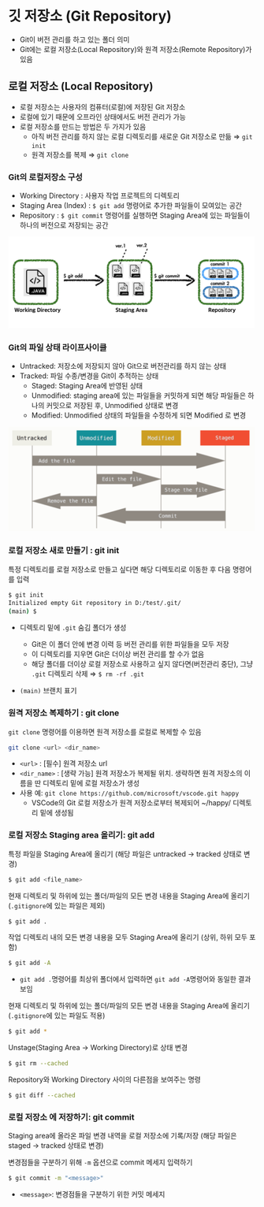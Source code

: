 # 깃 저장소 (Git Repository)
* Git이 버전 관리를 하고 있는 폴더 의미
* Git에는 로컬 저장소(Local Repository)와 원격 저장소(Remote Repository)가 있음 

## 로컬 저장소 (Local Repository)
* 로컬 저장소는 사용자의 컴퓨터(로컬)에 저장된 Git 저장소
* 로컬에 있기 때문에 오프라인 상태에서도 버전 관리가 가능
* 로컬 저장소를 만드는 방법은 두 가지가 있음
  - 아직 버전 관리를 하지 않는 로컬 디렉토리를 새로운 Git 저장소로 만듦 $\Rightarrow$ ```git init```
  - 원격 저장소를 복제  $\Rightarrow$ ```git clone```


### Git의 로컬저장소 구성
- Working Directory : 사용자 작업 프로젝트의 디렉토리
- Staging Area (Index) : `$ git add` 명령어로 추가한 파일들이 모여있는 공간
- Repository : `$ git commit` 명령어를 실행하면 Staging Area에 있는 파일들이 하나의 버전으로 저장되는 공간

<img src="../assets/git_02-1.png" width="500"/>

### Git의 파일 상태 라이프사이클
- Untracked: 저장소에 저장되지 않아 Git으로 버전관리를 하지 않는 상태
- Tracked: 파일 수종/변경을 Git이 추적하는 상태
  - Staged: Staging Area에 반영된 상태
  - Unmodified: staging area에 있는 파일들을 커밋하게 되면 해당 파일들은 하나의 커밋으로 저장된 후, Unmodified 상태로 변경
  - Modified: Unmodified 상태의 파일들을 수정하게 되면 Modified 로 변경

<img src="../assets/git_02-2.png" width="500"/>


### 로컬 저장소 새로 만들기 : git init
특정 디렉토리를 로컬 저장소로 만들고 싶다면 해당 디렉토리로 이동한 후 다음 명령어를 입력

```bash
$ git init
Initialized empty Git repository in D:/test/.git/
(main) $
```

  - 디렉토리 밑에 `.git` 숨김 폴더가 생성
    - Git은 이 폴더 안에 변경 이력 등 버전 관리를 위한 파일들을 모두 저장
    - 이 디렉토리를 지우면 Git은 더이상 버전 관리를 할 수가 없음
    - 해당 폴더를 더이상 로컬 저장소로 사용하고 싶지 않다면(버전관리 중단), 그냥 `.git` 디렉토리 삭제 $\Rightarrow$ ```$ rm -rf .git```      

  - `(main)` 브랜치 표기

### 원격 저장소 복제하기 : git clone
```git clone``` 명령어를 이용하면 원격 저장소를 로컬로 복제할 수 있음

```bash
git clone <url> <dir_name>
```

  * `<url>` : [필수] 원격 저장소 url
  * `<dir_name>` : [생략 가능] 원격 저장소가 복제될 위치. 생략하면 원격 저장소의 이름을 딴 디렉토리 밑에 로컬 저장소가 생성
  * 사용 예: ``` git clone https://github.com/microsoft/vscode.git happy ```
    - VSCode의 Git 로컬 저장소가 원격 저장소로부터 복제되어 ~/happy/ 디렉토리 밑에 생성됨


### 로컬 저장소 Staging area 올리기: git add
특정 파일을 Staging Area에 올리기 (해당 파일은 untracked $\rightarrow$ tracked 상태로 변경)

```bash
$ git add <file_name> 
```

현재 디렉토리 및 하위에 있는 폴더/파일의 모든 변경 내용을 Staging Area에 올리기 (`.gitignore`에 있는 파일은 제외)
```bash
$ git add .
```
작업 디렉토리 내의 모든 변경 내용을 모두 Staging Area에 올리기 (상위, 하위 모두 포함)
```bash
$ git add -A
```
  - `git add .`명령어를 최상위 폴더에서 입력하면 `git add -A`명령어와 동일한 결과 보임

현재 디렉토리 및 하위에 있는 폴더/파일의 모든 변경 내용을 Staging Area에 올리기 (`.gitignore`에 있는 파일도 적용)
```bash
$ git add * 
```

Unstage(Staging Area $\rightarrow$ Working Directory)로 상태 변경
```bash
$ git rm --cached
```
Repository와 Working Directory 사이의 다른점을 보여주는 명령
```bash
$ git diff --cached
```

### 로컬 저장소 에 저장하기: git commit
Staging area에 올라온 파일 변경 내역을 로컬 저장소에 기록/저장 (해당 파일은 staged $\rightarrow$ tracked 상태로 변경)

 변경점들을 구분하기 위해 `-m` 옵션으로 commit 메세지 입력하기
```bash
$ git commit -m "<message>"
```
* `<message>`: 변경점들을 구분하기 위한 커밋 메세지